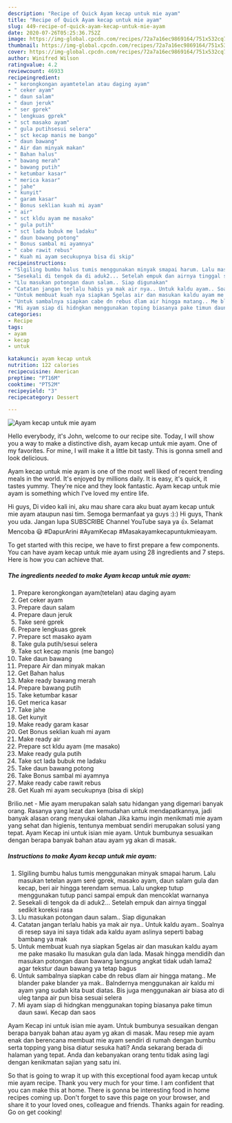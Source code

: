 ```yaml
---
description: "Recipe of Quick Ayam kecap untuk mie ayam"
title: "Recipe of Quick Ayam kecap untuk mie ayam"
slug: 449-recipe-of-quick-ayam-kecap-untuk-mie-ayam
date: 2020-07-26T05:25:36.752Z
image: https://img-global.cpcdn.com/recipes/72a7a16ec9869164/751x532cq70/ayam-kecap-untuk-mie-ayam-foto-resep-utama.jpg
thumbnail: https://img-global.cpcdn.com/recipes/72a7a16ec9869164/751x532cq70/ayam-kecap-untuk-mie-ayam-foto-resep-utama.jpg
cover: https://img-global.cpcdn.com/recipes/72a7a16ec9869164/751x532cq70/ayam-kecap-untuk-mie-ayam-foto-resep-utama.jpg
author: Winifred Wilson
ratingvalue: 4.2
reviewcount: 46933
recipeingredient:
- " kerongkongan ayamtetelan atau daging ayam"
- " ceker ayam"
- " daun salam"
- " daun jeruk"
- " ser gprek"
- " lengkuas gprek"
- " sct masako ayam"
- " gula putihsesui selera"
- " sct kecap manis me bango"
- " daun bawang"
- " Air dan minyak makan"
- " Bahan halus"
- " bawang merah"
- " bawang putih"
- " ketumbar kasar"
- " merica kasar"
- " jahe"
- " kunyit"
- " garam kasar"
- " Bonus seklian kuah mi ayam"
- " air"
- " sct kldu ayam me masako"
- " gula putih"
- " sct lada bubuk me ladaku"
- " daun bawang potong"
- " Bonus sambal mi ayamnya"
- " cabe rawit rebus"
- " Kuah mi ayam secukupnya bisa di skip"
recipeinstructions:
- "Slgiling bumbu halus tumis menggunakan minyak smapai harum. Lalu masukan tetelan ayam seré gprek, masako ayam, daun salam gula dan kecap, beri air hingga terendam semua. Lalu ungkep tutup menggunakan tutup panci sampai empuk dan mencoklat warnanya"
- "Sesekali di tengok da di aduk2... Setelah empuk dan airnya tinggal sedikit koreksi rasa"
- "Llu masukan potongan daun salam.. Siap digunakan"
- "Catatan jangan terlalu habis ya mak air nya.. Untuk kaldu ayam.. Soalnya di resep saya ini saya tidak ada kaldu ayam aslinya seperti babag bambang ya mak"
- "Untuk membuat kuah nya siapkan 5gelas air dan masukan kaldu ayam me pake masako llu masukan gula dan lada. Masak hingga mendidih dan masukan potongan daun bawang langsung angkat tidak udah lama2 agar tekstur daun bawang ya tetap bagus"
- "Untuk sambalnya siapkan cabe dn rebus dlam air hingga matang.. Me blander pake blander ya mak.. Balndernya menggunakan air kaldu mi ayam yang sudah kita buat diatas. Bis juga menggunakan air biasa ato di uleg tanpa air pun bisa sesuai selera"
- "Mi ayam siap di hidngkan menggunakan toping biasanya pake timun daun sawi. Kecap dan saos"
categories:
- Recipe
tags:
- ayam
- kecap
- untuk

katakunci: ayam kecap untuk 
nutrition: 122 calories
recipecuisine: American
preptime: "PT16M"
cooktime: "PT52M"
recipeyield: "3"
recipecategory: Dessert

---
```



![Ayam kecap untuk mie ayam](https://img-global.cpcdn.com/recipes/72a7a16ec9869164/751x532cq70/ayam-kecap-untuk-mie-ayam-foto-resep-utama.jpg)

Hello everybody, it's John, welcome to our recipe site. Today, I will show you a way to make a distinctive dish, ayam kecap untuk mie ayam. One of my favorites. For mine, I will make it a little bit tasty. This is gonna smell and look delicious.

Ayam kecap untuk mie ayam is one of the most well liked of recent trending meals in the world. It's enjoyed by millions daily. It is easy, it's quick, it tastes yummy. They're nice and they look fantastic. Ayam kecap untuk mie ayam is something which I've loved my entire life.

Hi guys, Di video kali ini, aku mau share cara aku buat ayam kecap untuk mie ayam ataupun nasi tim. Semoga bermanfaat ya guys :):) Hi guys, Thank you uda. Jangan lupa SUBSCRIBE Channel YouTube saya ya 👍. Selamat Mencoba 😃 #DapurArini #AyamKecap #Masakayamkecapuntukmieayam.


To get started with this recipe, we have to first prepare a few components. You can have ayam kecap untuk mie ayam using 28 ingredients and 7 steps. Here is how you can achieve that.

<!--inarticleads1-->

##### The ingredients needed to make Ayam kecap untuk mie ayam:

1. Prepare  kerongkongan ayam(tetelan) atau daging ayam
1. Get  ceker ayam
1. Prepare  daun salam
1. Prepare  daun jeruk
1. Take  seré gprek
1. Prepare  lengkuas gprek
1. Prepare  sct masako ayam
1. Take  gula putih/sesui selera
1. Take  sct kecap manis (me bango)
1. Take  daun bawang
1. Prepare  Air dan minyak makan
1. Get  Bahan halus
1. Make ready  bawang merah
1. Prepare  bawang putih
1. Take  ketumbar kasar
1. Get  merica kasar
1. Take  jahe
1. Get  kunyit
1. Make ready  garam kasar
1. Get  Bonus seklian kuah mi ayam
1. Make ready  air
1. Prepare  sct kldu ayam (me masako)
1. Make ready  gula putih
1. Take  sct lada bubuk me ladaku
1. Take  daun bawang potong
1. Take  Bonus sambal mi ayamnya
1. Make ready  cabe rawit rebus
1. Get  Kuah mi ayam secukupnya (bisa di skip)


Brilio.net - Mie ayam merupakan salah satu hidangan yang digemari banyak orang. Rasanya yang lezat dan kemudahan untuk mendapatkannya, jadi banyak alasan orang menyukai olahan Jika kamu ingin menikmati mie ayam yang sehat dan higienis, tentunya membuat sendiri merupakan solusi yang tepat. Ayam Kecap ini untuk isian mie ayam. Untuk bumbunya sesuaikan dengan berapa banyak bahan atau ayam yg akan di masak. 

<!--inarticleads2-->

##### Instructions to make Ayam kecap untuk mie ayam:

1. Slgiling bumbu halus tumis menggunakan minyak smapai harum. Lalu masukan tetelan ayam seré gprek, masako ayam, daun salam gula dan kecap, beri air hingga terendam semua. Lalu ungkep tutup menggunakan tutup panci sampai empuk dan mencoklat warnanya
1. Sesekali di tengok da di aduk2... Setelah empuk dan airnya tinggal sedikit koreksi rasa
1. Llu masukan potongan daun salam.. Siap digunakan
1. Catatan jangan terlalu habis ya mak air nya.. Untuk kaldu ayam.. Soalnya di resep saya ini saya tidak ada kaldu ayam aslinya seperti babag bambang ya mak
1. Untuk membuat kuah nya siapkan 5gelas air dan masukan kaldu ayam me pake masako llu masukan gula dan lada. Masak hingga mendidih dan masukan potongan daun bawang langsung angkat tidak udah lama2 agar tekstur daun bawang ya tetap bagus
1. Untuk sambalnya siapkan cabe dn rebus dlam air hingga matang.. Me blander pake blander ya mak.. Balndernya menggunakan air kaldu mi ayam yang sudah kita buat diatas. Bis juga menggunakan air biasa ato di uleg tanpa air pun bisa sesuai selera
1. Mi ayam siap di hidngkan menggunakan toping biasanya pake timun daun sawi. Kecap dan saos


Ayam Kecap ini untuk isian mie ayam. Untuk bumbunya sesuaikan dengan berapa banyak bahan atau ayam yg akan di masak. Mau resep mie ayam enak dan berencana membuat mie ayam sendiri di rumah dengan bumbu serta topping yang bisa diatur sesuka hati? Anda sekarang berada di halaman yang tepat. Anda dan kebanyakan orang tentu tidak asing lagi dengan kenikmatan sajian yang satu ini. 

So that is going to wrap it up with this exceptional food ayam kecap untuk mie ayam recipe. Thank you very much for your time. I am confident that you can make this at home. There is gonna be interesting food in home recipes coming up. Don't forget to save this page on your browser, and share it to your loved ones, colleague and friends. Thanks again for reading. Go on get cooking!
